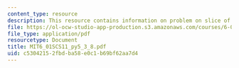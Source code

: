 ```yaml
---
content_type: resource
description: This resource contains information on problem on slice of pi.
file: https://ol-ocw-studio-app-production.s3.amazonaws.com/courses/6-01sc-introduction-to-electrical-engineering-and-computer-science-i-spring-2011/c53042152fbdba58e0c1b69bf62aa7d4_MIT6_01SCS11_py5_3_8.pdf
file_type: application/pdf
resourcetype: Document
title: MIT6_01SCS11_py5_3_8.pdf
uid: c5304215-2fbd-ba58-e0c1-b69bf62aa7d4
---
```

